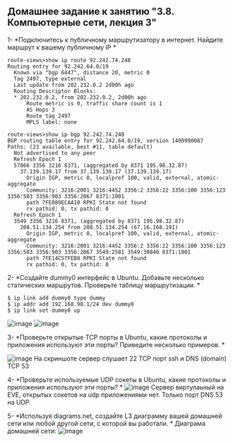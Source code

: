 Домашнее задание к занятию "3.8. Компьютерные сети, лекция 3"
------------------------------------------------------------

1- *Подключитесь к публичному маршрутизатору в интернет. Найдите маршрут к вашему публичному IP *
```
route-views>show ip route 92.242.74.248
Routing entry for 92.242.64.0/19
  Known via "bgp 6447", distance 20, metric 0
  Tag 2497, type external
  Last update from 202.232.0.2 2d00h ago
  Routing Descriptor Blocks:
  * 202.232.0.2, from 202.232.0.2, 2d00h ago
      Route metric is 0, traffic share count is 1
      AS Hops 3
      Route tag 2497
      MPLS label: none
      
route-views>show ip bgp 92.242.74.248
BGP routing table entry for 92.242.64.0/19, version 1400990087
Paths: (23 available, best #11, table default)
  Not advertised to any peer
  Refresh Epoch 1
  57866 3356 3216 8371, (aggregated by 8371 195.98.32.87)
    37.139.139.17 from 37.139.139.17 (37.139.139.17)
      Origin IGP, metric 0, localpref 100, valid, external, atomic-aggregate
      Community: 3216:2001 3216:4452 3356:2 3356:22 3356:100 3356:123 3356:503 3356:903 3356:2067 8371:1001
      path 7FE089ECAA10 RPKI State not found
      rx pathid: 0, tx pathid: 0
  Refresh Epoch 1
  3549 3356 3216 8371, (aggregated by 8371 195.98.32.87)
    208.51.134.254 from 208.51.134.254 (67.16.168.191)
      Origin IGP, metric 0, localpref 100, valid, external, atomic-aggregate
      Community: 3216:2001 3216:4452 3356:2 3356:22 3356:100 3356:123 3356:503 3356:903 3356:2067 3549:2581 3549:30840 8371:1001
      path 7FE14C57FEB8 RPKI State not found
      rx pathid: 0, tx pathid: 0
 ```

2- *Создайте dummy0 интерфейс в Ubuntu. Добавьте несколько статических маршрутов. Проверьте таблицу маршрутизации. *

```
$ ip link add dummy0 type dummy
$ ip addr add 192.168.98.1/24 dev dummy0
$ ip link set dummy0 up

```
![image](https://user-images.githubusercontent.com/87389868/145684803-2cb185b6-575f-4c74-b821-6b78861f9b1b.png)
![image](https://user-images.githubusercontent.com/87389868/145684969-c7ee7b32-a924-4db9-a98d-3e00a877c2e4.png)



3- *Проверьте открытые TCP порты в Ubuntu, какие протоколы и приложения используют эти порты? Приведите несколько примеров. *

![image](https://user-images.githubusercontent.com/87389868/145685719-d2052c4c-37ff-4fd4-a3fa-29013a7dc50b.png)
 На скриншоте сервер слушает 22 TCP порт ssh и DNS (domain) TCP 53

4- *Проверьте используемые UDP сокеты в Ubuntu, какие протоколы и приложения используют эти порты? *
![image](https://user-images.githubusercontent.com/87389868/145685719-d2052c4c-37ff-4fd4-a3fa-29013a7dc50b.png)
Сервер виртулаьный на EVE, открытых сокетов на udp приложениями нет. Только порт DNS 53 на UDP. 

5- *Используя diagrams.net, создайте L3 диаграмму вашей домашней сети или любой другой сети, с которой вы работали. *
Диаграма домашней сети:
![image](https://user-images.githubusercontent.com/87389868/145686445-873e6944-4e8c-45f4-bcf1-8e3ac6ff7f6a.png)



